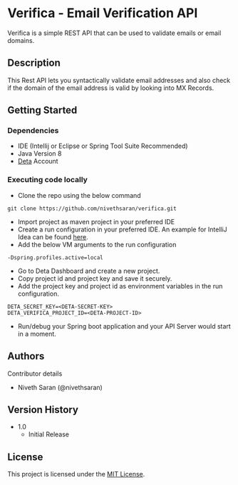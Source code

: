 # Verifica - Email Verification API

Verifica is a simple REST API that can be used to validate emails or email domains.

## Description

This Rest API lets you syntactically validate email addresses and also check if 
the domain of the email address is valid by looking into MX Records.

## Getting Started

### Dependencies

* IDE (Intellij or Eclipse or Spring Tool Suite Recommended)
* Java Version 8 
* [Deta](https://web.deta.sh) Account

### Executing code locally

* Clone the repo using the below command
```
git clone https://github.com/nivethsaran/verifica.git
```

* Import project as maven project in your preferred IDE
* Create a run configuration in your preferred IDE. An example for IntelliJ Idea can be found [here](https://jetbrains.com/help/idea/run-debug-configuration.html).
* Add the below VM arguments to the run configuration
```
-Dspring.profiles.active=local
```
* Go to Deta Dashboard and create a new project.
* Copy project id and project key and save it securely.
* Add the project key and project id as environment variables in the run configuration.
```
DETA_SECRET_KEY=<DETA-SECRET-KEY>
DETA_VERIFICA_PROJECT_ID=<DETA-PROJECT-ID>
```
* Run/debug your Spring boot application and your API Server would start in a moment.


## Authors

Contributor details

* Niveth Saran (@nivethsaran)

## Version History

* 1.0
    * Initial Release

## License

This project is licensed under the [MIT License](https://github.com/nivethsaran/verifica/blob/main/LICENSE).
